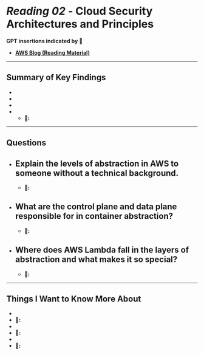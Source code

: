 # <em> Reading 02 </em> - Cloud Security Architectures and Principles
<b> GPT insertions indicated by 🤖
- [AWS Blog (Reading Material)](https://aws.amazon.com/blogs/architecture/compute-abstractions-on-aws-a-visual-story/)
---
## Summary of Key Findings
- 
- 
- 
- 
  - 🤖: 
---
## Questions
- Explain the levels of abstraction in AWS to someone without a technical background.
  - 
    - 🤖: 
- What are the control plane and data plane responsible for in container abstraction?
  - 
    - 🤖: 
- Where does AWS Lambda fall in the layers of abstraction and what makes it so special?
  - 
    - 🤖: 
---
## Things I Want to Know More About
- 
- 🤖: 
- 
- 🤖: 
- 
- 🤖: 
